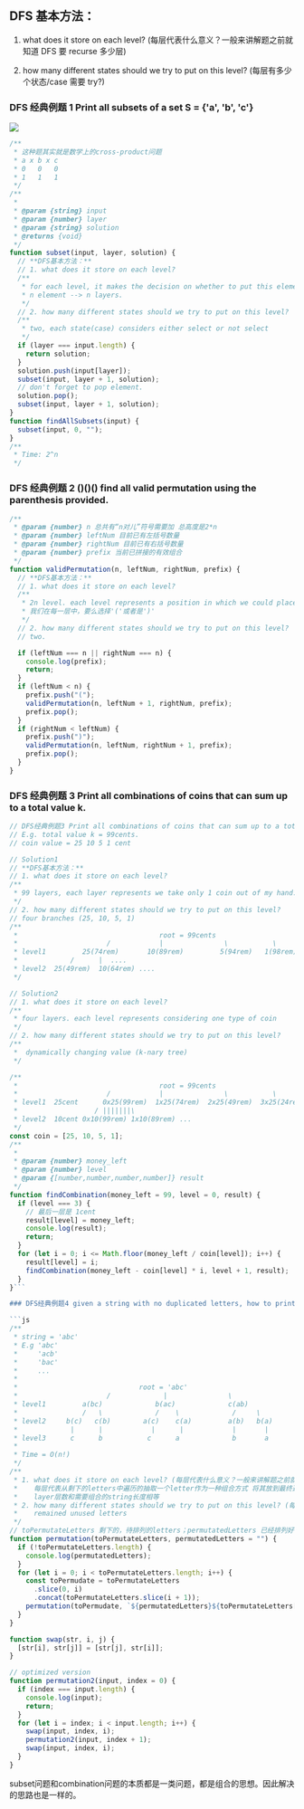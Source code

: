 ## DFS 基本方法：

1. what does it store on each level? (每层代表什么意义？一般来讲解题之前就知道 DFS 要 recurse 多少层)

2. how many different states should we try to put on this level? (每层有多少个状态/case 需要 try?)

### DFS 经典例题 1 Print all subsets of a set S = {'a', 'b', 'c'}

![](../imgs/DFS-find-all-subsets.png)

```js
/**
 * 这种题其实就是数学上的cross-product问题
 * a x b x c
 * 0   0   0
 * 1   1   1
 */
/**
 *
 * @param {string} input
 * @param {number} layer
 * @param {string} solution
 * @returns {void}
 */
function subset(input, layer, solution) {
  // **DFS基本方法：**
  // 1. what does it store on each level?
  /**
   * for each level, it makes the decision on whether to put this element into the final set or not.
   * n element --> n layers.
   */
  // 2. how many different states should we try to put on this level?
  /**
   * two, each state(case) considers either select or not select
   */
  if (layer === input.length) {
    return solution;
  }
  solution.push(input[layer]);
  subset(input, layer + 1, solution);
  // don't forget to pop element.
  solution.pop();
  subset(input, layer + 1, solution);
}
function findAllSubsets(input) {
  subset(input, 0, "");
}
/**
 * Time: 2^n
 */
```

### DFS 经典例题 2 ()()() find all valid permutation using the parenthesis provided.

```js
/**
 * @param {number} n 总共有“n对儿”符号需要加 总高度是2*n
 * @param {number} leftNum 目前已有左括号数量
 * @param {number} rightNum 目前已有右括号数量
 * @param {number} prefix 当前已拼接的有效组合
 */
function validPermutation(n, leftNum, rightNum, prefix) {
  // **DFS基本方法：**
  // 1. what does it store on each level?
  /**
   * 2n level. each level represents a position in which we could place a either '(' or ')'.
   * 我们在每一层中，要么选择'('或者是')'
   */
  // 2. how many different states should we try to put on this level?
  // two.

  if (leftNum === n || rightNum === n) {
    console.log(prefix);
    return;
  }
  if (leftNum < n) {
    prefix.push("(");
    validPermutation(n, leftNum + 1, rightNum, prefix);
    prefix.pop();
  }
  if (rightNum < leftNum) {
    prefix.push(")");
    validPermutation(n, leftNum, rightNum + 1, prefix);
    prefix.pop();
  }
}
```

### DFS 经典例题 3 Print all combinations of coins that can sum up to a total value k.

````js
// DFS经典例题3 Print all combinations of coins that can sum up to a total value k.
// E.g. total value k = 99cents.
// coin value = 25 10 5 1 cent

// Solution1
// **DFS基本方法：**
// 1. what does it store on each level?
/**
 * 99 layers, each layer represents we take only 1 coin out of my hand.
 */
// 2. how many different states should we try to put on this level?
// four branches (25, 10, 5, 1)
/**
 *                                   root = 99cents
 *                      /            |               \           \
 * level1         25(74rem)       10(89rem)         5(94rem)   1(98rem)
 *             /      |  ....
 * level2  25(49rem)  10(64rem) ....
 */

// Solution2
// 1. what does it store on each level?
/**
 * four layers. each level represents considering one type of coin
 */
// 2. how many different states should we try to put on this level?
/**
 *  dynamically changing value (k-nary tree)
 */

/**
 *                                   root = 99cents
 *                      /            |               \           \
 * level1  25cent      0x25(99rem)  1x25(74rem)  2x25(49rem)  3x25(24rem)
 *                   / |||||||\
 * level2  10cent 0x10(99rem) 1x10(89rem) ...
 */
const coin = [25, 10, 5, 1];
/**
 *
 * @param {number} money_left
 * @param {number} level
 * @param {[number,number,number,number]} result
 */
function findCombination(money_left = 99, level = 0, result) {
  if (level === 3) {
    // 最后一层是 1cent
    result[level] = money_left;
    console.log(result);
    return;
  }
  for (let i = 0; i <= Math.floor(money_left / coin[level]); i++) {
    result[level] = i;
    findCombination(money_left - coin[level] * i, level + 1, result);
  }
}```

### DFS经典例题4 given a string with no duplicated letters, how to print out all permutations of the string;

```js
/**
 * string = 'abc'
 * E.g 'abc'
 *     'acb'
 *     'bac'
 *     ...
 *
 *                              root = 'abc'
 *                      /             |               \
 * level1         a(bc)             b(ac)             c(ab)
 *                /   \             /    \             /     \
 * level2     b(c)   c(b)        a(c)    c(a)         a(b)   b(a)
 *             |      |            |      |            |       |
 * level3      c      b           c      a             b       a
 *
 * Time = O(n!)
 */
/**
 * 1. what does it store on each level? (每层代表什么意义？一般来讲解题之前就知道DFS要recurse多少层)
 *    每层代表从剩下的letters中遍历的抽取一个letter作为一种组合方式 将其放到最终返回的letters中
 *    layer层数和需要组合的string长度相等
 * 2. how many different states should we try to put on this level? (每层有多少个状态/case需要try?)
 *    remained unused letters
 */
// toPermutateLetters 剩下的，待排列的letters；permutatedLetters 已经排列好的letters
function permutation(toPermutateLetters, permutatedLetters = "") {
  if (!toPermutateLetters.length) {
    console.log(permutatedLetters);
  }
  for (let i = 0; i < toPermutateLetters.length; i++) {
    const toPermudate = toPermutateLetters
      .slice(0, i)
      .concat(toPermutateLetters.slice(i + 1));
    permutation(toPermudate, `${permutatedLetters}${toPermutateLetters[i]}`);
  }
}

function swap(str, i, j) {
  [str[i], str[j]] = [str[j], str[i]];
}

// optimized version
function permutation2(input, index = 0) {
  if (index === input.length) {
    console.log(input);
    return;
  }
  for (let i = index; i < input.length; i++) {
    swap(input, index, i);
    permutation2(input, index + 1);
    swap(input, index, i);
  }
}
````

subset问题和combination问题的本质都是一类问题，都是组合的思想。因此解决的思路也是一样的。
